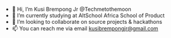 - 👋 Hi, I’m Kusi Brempong Jr @Techmetothemoon
- 🌱 I’m currently studying at AltSchool Africa School of Product
- 💞️ I’m looking to collaborate on source projects & hackathons 
- 📫 You can reach me via email kusibrempongjr@gmail.com

<!---
Techmetothemoon/Techmetothemoon is a ✨ special ✨ repository because its `README.md` (this file) appears on your GitHub profile.
You can click the Preview link to take a look at your changes.
--->
